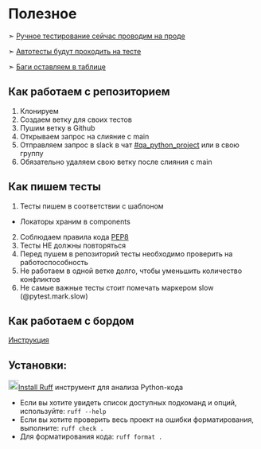 # Полезное 
➣ [Ручное тестирование сейчас проводим на проде](https://misleplav.ru/)

➣ [Автотесты будут проходить на тесте](http://tester:dslfjsdfblkhew%40122b1klbfw@testing.misleplav.ru/)

➣ [Баги оставляем в таблице](https://docs.google.com/spreadsheets/d/1NBimEWDxPNVlMtWHc_IML7hvNlYtQSe7i8AkilXUl6A/edit?gid=0#gid=0)

## Как работаем с репозиторием

1. Клонируем 
2. Создаем ветку для своих тестов 
3. Пушим ветку в Github 
4. Открываем запрос на слияние с main
5. Отправляем запрос в slack в чат [#qa_python_project](https://redroverschool.slack.com/archives/C05US8RLPFU) или в свою группу
6. Обязательно удаляем свою ветку после слияния с main

## Как пишем тесты 

1. Тесты пишем в соответствии с шаблоном
 - Локаторы храним в components
2. Соблюдаем правила кода [PEP8](https://letpy.com/python-guide/pep8/)    
3. Тесты НЕ должны повторяться 
4. Перед пушем в репозиторий тесты необходимо проверить на работоспособность 
5. Не работаем в одной ветке долго, чтобы уменьшить количество конфликтов
6. Не самые важные тесты стоит помечать маркером slow (@pytest.mark.slow)

## Как работаем с бордом

[Инструкция](https://docs.google.com/document/d/1ob1So07HGUwlMcEEHpgEYTBLBQzAZ6laPCRItndNJqU/edit?tab=t.0)


## Установки:

<img src="https://docs.astral.sh/ruff/assets/bolt.svg" width="20" height="20">[Install Ruff](https://docs.astral.sh/ruff/installation/) инструмент для анализа Python-кода  
- Если вы хотите увидеть список доступных подкоманд и опций, используйте:
```ruff --help```
- Если вы хотите проверить весь проект на ошибки форматирования, выполните:
```ruff check .```
- Для форматирования кода:
```ruff format .```



